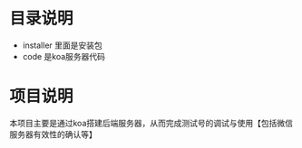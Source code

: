 # 目录说明
- installer 里面是安装包
- code 是koa服务器代码

# 项目说明

本项目主要是通过koa搭建后端服务器，从而完成测试号的调试与使用【包括微信服务器有效性的确认等】